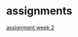 # assignments

[assignment week 2](https://github.com/Nienked98/assignments/commit/013826cd5d0fcc9a9f963f9e89f4139ef6223f3a) 
